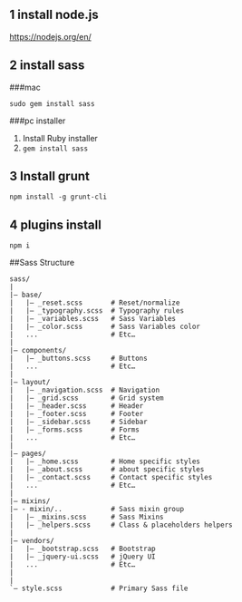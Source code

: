 ## 1 install node.js

https://nodejs.org/en/




## 2 install sass

###mac

<code>sudo gem install sass</code>




###pc installer

1. Install Ruby installer
2. <code>gem install sass</code>




## 3 Install grunt

<code>npm install -g grunt-cli</code>




## 4 plugins install

<code>npm i</code>




##Sass Structure

```
sass/
|
|– base/
|   |– _reset.scss       # Reset/normalize
|   |– _typography.scss  # Typography rules
|   |– _variables.scss   # Sass Variables
|   |– _color.scss       # Sass Variables color
|   ...                  # Etc…
|
|– components/
|   |– _buttons.scss     # Buttons
|   ...                  # Etc…
|
|– layout/
|   |– _navigation.scss  # Navigation
|   |– _grid.scss        # Grid system
|   |– _header.scss      # Header
|   |– _footer.scss      # Footer
|   |– _sidebar.scss     # Sidebar
|   |– _forms.scss       # Forms
|   ...                  # Etc…
|
|– pages/
|   |– _home.scss        # Home specific styles
|   |– _about.scss       # about specific styles
|   |– _contact.scss     # Contact specific styles
|   ...                  # Etc…
|
|– mixins/
|– - mixin/..            # Sass mixin group
|   |– _mixins.scss      # Sass Mixins
|   |– _helpers.scss     # Class & placeholders helpers
|
|– vendors/
|   |– _bootstrap.scss   # Bootstrap
|   |– _jquery-ui.scss   # jQuery UI
|   ...                  # Etc…
|
|
`– style.scss            # Primary Sass file
```

